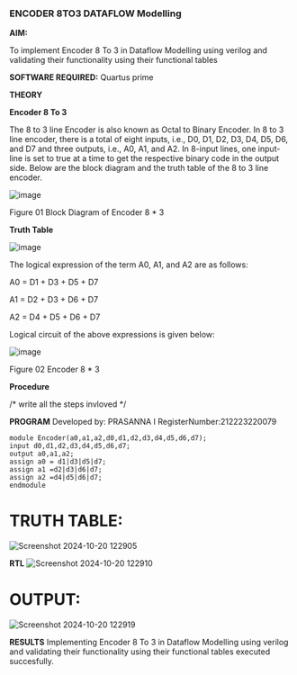 ### ENCODER 8TO3 DATAFLOW Modelling

**AIM:**

To implement  Encoder 8 To 3 in Dataflow Modelling using verilog and validating their functionality using their functional tables

**SOFTWARE REQUIRED:** Quartus prime

**THEORY**

**Encoder 8 To 3**

The 8 to 3 line Encoder is also known as Octal to Binary Encoder. In 8 to 3 line encoder, there is a total of eight inputs, i.e., D0, D1, D2, D3, D4, D5, D6, and D7 and three outputs, i.e., A0, A1, and A2. In 8-input lines, one input-line is set to true at a time to get the respective binary code in the output side. Below are the block diagram and the truth table of the 8 to 3 line encoder.

![image](https://github.com/naavaneetha/ENCODER8TO3DATAFLOW/assets/154305477/0bc242c1-eb9e-4c47-afe5-30428470efc3)

Figure 01  Block Diagram of Encoder 8 * 3

**Truth Table**

![image](https://github.com/naavaneetha/ENCODER8TO3DATAFLOW/assets/154305477/35496b14-ae6e-4cd1-9abd-d6736b576575)

The logical expression of the term A0, A1, and A2 are as follows:

A0 = D1 + D3 + D5 + D7

A1 = D2 + D3 + D6 + D7

A2 = D4 + D5 + D6 + D7

Logical circuit of the above expressions is given below:

![image](https://github.com/naavaneetha/ENCODER8TO3DATAFLOW/assets/154305477/95acaee6-c873-4c75-89eb-ef09fb158053)

Figure 02  Encoder 8 * 3

**Procedure**

/* write all the steps invloved */

**PROGRAM**
Developed by: PRASANNA I
RegisterNumber:212223220079
```
module Encoder(a0,a1,a2,d0,d1,d2,d3,d4,d5,d6,d7);
input d0,d1,d2,d3,d4,d5,d6,d7;
output a0,a1,a2;
assign a0 = d1|d3|d5|d7;
assign a1 =d2|d3|d6|d7;
assign a2 =d4|d5|d6|d7;
endmodule
```


# TRUTH TABLE:
![Screenshot 2024-10-20 122905](https://github.com/user-attachments/assets/3f6ca232-5c08-4ef5-83ae-c187a64cb760)

**RTL**
![Screenshot 2024-10-20 122910](https://github.com/user-attachments/assets/bc24cd58-3674-4461-a4ea-7a8fbb1296f0)

# OUTPUT:
![Screenshot 2024-10-20 122919](https://github.com/user-attachments/assets/89f71fb2-48e8-46cf-9de1-24b9930dfe0e)

**RESULTS**
Implementing Encoder 8 To 3 in Dataflow Modelling using verilog and validating their functionality using their functional tables executed succesfully.



